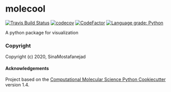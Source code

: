 molecool
==============================
[//]: # (Badges)
[![Travis Build Status](https://travis-ci.com/REPLACE_WITH_OWNER_ACCOUNT/molecool.svg?branch=master)](https://travis-ci.com/REPLACE_WITH_OWNER_ACCOUNT/molecool)
[![codecov](https://codecov.io/gh/REPLACE_WITH_OWNER_ACCOUNT/molecool/branch/master/graph/badge.svg)](https://codecov.io/gh/REPLACE_WITH_OWNER_ACCOUNT/molecool/branch/master)
[![CodeFactor](https://www.codefactor.io/repository/github/sinamostafanejad/mock_repo/badge)](https://www.codefactor.io/repository/github/sinamostafanejad/mock_repo)
[![Language grade: Python](https://img.shields.io/lgtm/grade/python/g/SinaMostafanejad/mock_repo.svg?logo=lgtm&logoWidth=18)](https://lgtm.com/projects/g/SinaMostafanejad/mock_repo/context:python)

A python package for visualization

### Copyright

Copyright (c) 2020, SinaMostafanejad


#### Acknowledgements
 
Project based on the 
[Computational Molecular Science Python Cookiecutter](https://github.com/molssi/cookiecutter-cms) version 1.4.
